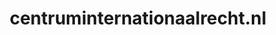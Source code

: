 ---
layout: post
title:  "centruminternationaalrecht.nl"
internal_url:  "/dutchgov/centruminternationaalrecht.nl.html"
categories: dutchgov
---